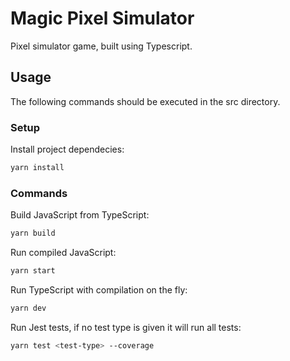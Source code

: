 # Magic Pixel Simulator
Pixel simulator game, built using Typescript.

## Usage
The following commands should be executed in the src directory.

### Setup
Install project dependecies:
```sh
yarn install
```
### Commands
Build JavaScript from TypeScript:
```sh
yarn build
```
Run compiled JavaScript:
```sh
yarn start
```
Run TypeScript with compilation on the fly:
```sh
yarn dev
```
Run Jest tests, if no test type is given it will run all tests:
```sh
yarn test <test-type> --coverage
```